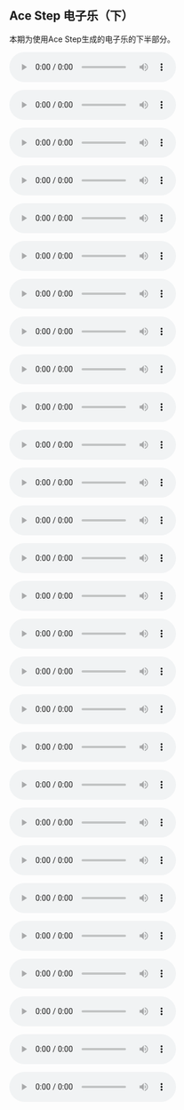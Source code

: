 ## Ace Step 电子乐（下）

本期为使用Ace Step生成的电子乐的下半部分。

<audio src="https://github.com/Willian7004/media-blog/blob/main/files/202505/2025051504/ComfyUI_00062_.mp3?raw=true" controls></audio>

<audio src="https://github.com/Willian7004/media-blog/blob/main/files/202505/2025051504/ComfyUI_00063_.mp3?raw=true" controls></audio>

<audio src="https://github.com/Willian7004/media-blog/blob/main/files/202505/2025051504/ComfyUI_00064_.mp3?raw=true" controls></audio>

<audio src="https://github.com/Willian7004/media-blog/blob/main/files/202505/2025051504/ComfyUI_00065_.mp3?raw=true" controls></audio>

<audio src="https://github.com/Willian7004/media-blog/blob/main/files/202505/2025051504/ComfyUI_00066_.mp3?raw=true" controls></audio>

<audio src="https://github.com/Willian7004/media-blog/blob/main/files/202505/2025051504/ComfyUI_00068_.mp3?raw=true" controls></audio>

<audio src="https://github.com/Willian7004/media-blog/blob/main/files/202505/2025051504/ComfyUI_00077_.mp3?raw=true" controls></audio>

<audio src="https://github.com/Willian7004/media-blog/blob/main/files/202505/2025051504/ComfyUI_00080_.mp3?raw=true" controls></audio>

<audio src="https://github.com/Willian7004/media-blog/blob/main/files/202505/2025051504/ComfyUI_00088_.mp3?raw=true" controls></audio>

<audio src="https://github.com/Willian7004/media-blog/blob/main/files/202505/2025051504/ComfyUI_00096_.mp3?raw=true" controls></audio>

<audio src="https://github.com/Willian7004/media-blog/blob/main/files/202505/2025051504/ComfyUI_00099_.mp3?raw=true" controls></audio>

<audio src="https://github.com/Willian7004/media-blog/blob/main/files/202505/2025051504/ComfyUI_00113_.mp3?raw=true" controls></audio>

<audio src="https://github.com/Willian7004/media-blog/blob/main/files/202505/2025051504/ComfyUI_00116_.mp3?raw=true" controls></audio>

<audio src="https://github.com/Willian7004/media-blog/blob/main/files/202505/2025051504/ComfyUI_00120_.mp3?raw=true" controls></audio>

<audio src="https://github.com/Willian7004/media-blog/blob/main/files/202505/2025051503/ComfyUI_00062_.mp3?raw=true" controls></audio>

<audio src="https://github.com/Willian7004/media-blog/blob/main/files/202505/2025051503/ComfyUI_00063_.mp3?raw=true" controls></audio>

<audio src="https://github.com/Willian7004/media-blog/blob/main/files/202505/2025051503/ComfyUI_00064_.mp3?raw=true" controls></audio>

<audio src="https://github.com/Willian7004/media-blog/blob/main/files/202505/2025051503/ComfyUI_00065_.mp3?raw=true" controls></audio>

<audio src="https://github.com/Willian7004/media-blog/blob/main/files/202505/2025051503/ComfyUI_00066_.mp3?raw=true" controls></audio>

<audio src="https://github.com/Willian7004/media-blog/blob/main/files/202505/2025051503/ComfyUI_00068_.mp3?raw=true" controls></audio>

<audio src="https://github.com/Willian7004/media-blog/blob/main/files/202505/2025051503/ComfyUI_00077_.mp3?raw=true" controls></audio>

<audio src="https://github.com/Willian7004/media-blog/blob/main/files/202505/2025051503/ComfyUI_00080_.mp3?raw=true" controls></audio>

<audio src="https://github.com/Willian7004/media-blog/blob/main/files/202505/2025051503/ComfyUI_00088_.mp3?raw=true" controls></audio>

<audio src="https://github.com/Willian7004/media-blog/blob/main/files/202505/2025051503/ComfyUI_00096_.mp3?raw=true" controls></audio>

<audio src="https://github.com/Willian7004/media-blog/blob/main/files/202505/2025051503/ComfyUI_00099_.mp3?raw=true" controls></audio>

<audio src="https://github.com/Willian7004/media-blog/blob/main/files/202505/2025051503/ComfyUI_00113_.mp3?raw=true" controls></audio>

<audio src="https://github.com/Willian7004/media-blog/blob/main/files/202505/2025051503/ComfyUI_00116_.mp3?raw=true" controls></audio>

<audio src="https://github.com/Willian7004/media-blog/blob/main/files/202505/2025051503/ComfyUI_00120_.mp3?raw=true" controls></audio>